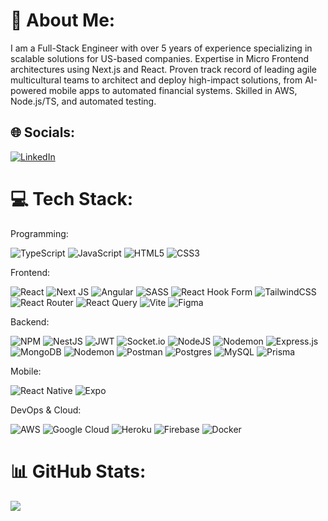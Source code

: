 # 💫 About Me:
I am a Full-Stack Engineer with over 5 years of experience specializing in scalable solutions for US-based companies. Expertise in Micro Frontend architectures using Next.js and React. Proven track record of leading agile multicultural teams to architect and deploy high-impact solutions, from AI-powered mobile apps to automated financial systems. Skilled in AWS, Node.js/TS, and automated testing.


## 🌐 Socials:
[![LinkedIn](https://img.shields.io/badge/LinkedIn-%230077B5.svg?logo=linkedin&logoColor=white)](https://linkedin.com/in/daniel-morao-08287292) 

# 💻 Tech Stack:

Programming: 

![TypeScript](https://img.shields.io/badge/typescript-%23007ACC.svg?style=flat&logo=typescript&logoColor=white) 
![JavaScript](https://img.shields.io/badge/javascript-%23323330.svg?style=flat&logo=javascript&logoColor=%23F7DF1E) 
![HTML5](https://img.shields.io/badge/html5-%23E34F26.svg?style=flat&logo=html5&logoColor=white) 
![CSS3](https://img.shields.io/badge/css3-%231572B6.svg?style=flat&logo=css3&logoColor=white) 

Frontend: 

![React](https://img.shields.io/badge/react-%2320232a.svg?style=flat&logo=react&logoColor=%2361DAFB) 
![Next JS](https://img.shields.io/badge/Next-black?style=flat&logo=next.js&logoColor=white) 
![Angular](https://img.shields.io/badge/angular-%23DD0031.svg?style=flat&logo=angular&logoColor=white) 
![SASS](https://img.shields.io/badge/SASS-hotpink.svg?style=flat&logo=SASS&logoColor=white) 
![React Hook Form](https://img.shields.io/badge/React%20Hook%20Form-%23EC5990.svg?style=flat&logo=reacthookform&logoColor=white) 
![TailwindCSS](https://img.shields.io/badge/tailwindcss-%2338B2AC.svg?style=flat&logo=tailwind-css&logoColor=white)
![React Router](https://img.shields.io/badge/React_Router-CA4245?style=flat&logo=react-router&logoColor=white) 
![React Query](https://img.shields.io/badge/-React%20Query-FF4154?style=flat&logo=react%20query&logoColor=white)
![Vite](https://img.shields.io/badge/vite-%23646CFF.svg?style=flat&logo=vite&logoColor=white) 
![Figma](https://img.shields.io/badge/figma-%23F24E1E.svg?style=flat&logo=figma&logoColor=white) 

Backend: 

![NPM](https://img.shields.io/badge/NPM-%23CB3837.svg?style=flat&logo=npm&logoColor=white)
![NestJS](https://img.shields.io/badge/nestjs-%23E0234E.svg?style=flat&logo=nestjs&logoColor=white)
![JWT](https://img.shields.io/badge/JWT-black?style=flat&logo=JSON%20web%20tokens)
![Socket.io](https://img.shields.io/badge/Socket.io-black?style=flat&logo=socket.io&badgeColor=010101)
![NodeJS](https://img.shields.io/badge/node.js-6DA55F?style=flat&logo=node.js&logoColor=white)
![Nodemon](https://img.shields.io/badge/NODEMON-%23323330.svg?style=flat&logo=nodemon&logoColor=%BBDEAD)
![Express.js](https://img.shields.io/badge/express.js-%23404d59.svg?style=flat&logo=express&logoColor=%2361DAFB)
![MongoDB](https://img.shields.io/badge/MongoDB-%234ea94b.svg?style=flat&logo=mongodb&logoColor=white)
![Nodemon](https://img.shields.io/badge/NODEMON-%23323330.svg?style=flat&logo=nodemon&logoColor=%BBDEAD)
![Postman](https://img.shields.io/badge/Postman-FF6C37?style=flat&logo=postman&logoColor=white)
![Postgres](https://img.shields.io/badge/postgres-%23316192.svg?style=flat&logo=postgresql&logoColor=white)
![MySQL](https://img.shields.io/badge/mysql-4479A1.svg?style=flat&logo=mysql&logoColor=white)
![Prisma](https://img.shields.io/badge/Prisma-3982CE?style=flat&logo=Prisma&logoColor=white)

Mobile: 

![React Native](https://img.shields.io/badge/react_native-%2320232a.svg?style=flat&logo=react&logoColor=%2361DAFB) 
![Expo](https://img.shields.io/badge/expo-1C1E24?style=flat&logo=expo&logoColor=#D04A37) 

DevOps & Cloud:

![AWS](https://img.shields.io/badge/AWS-%23FF9900.svg?style=flat&logo=amazon-aws&logoColor=white) 
![Google Cloud](https://img.shields.io/badge/GoogleCloud-%234285F4.svg?style=flat&logo=google-cloud&logoColor=white) 
![Heroku](https://img.shields.io/badge/heroku-%23430098.svg?style=flat&logo=heroku&logoColor=white) 
![Firebase](https://img.shields.io/badge/firebase-%23039BE5.svg?style=flat&logo=firebase) 
![Docker](https://img.shields.io/badge/docker-%230db7ed.svg?style=flat&logo=docker&logoColor=white)



 


   
# 📊 GitHub Stats:
<!--![](https://github-readme-stats.vercel.app/api?username=damorao271&theme=dark&hide_border=true&include_all_commits=true&count_private=true)<br/>-->
![](https://nirzak-streak-stats.vercel.app/?user=damorao271&theme=dark&hide_border=true)<br/>
<!--![](https://github-readme-stats.vercel.app/api/top-langs/?username=damorao271&theme=dark&hide_border=true&include_all_commits=true&count_private=true&layout=compact)-->

<!-- Proudly created with GPRM ( https://gprm.itsvg.in ) -->
